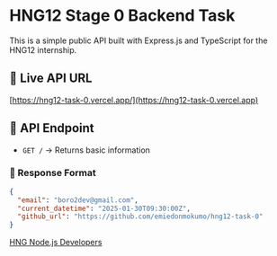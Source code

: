 # HNG12 Stage 0 Backend Task

This is a simple public API built with Express.js and TypeScript for the HNG12 internship.

## 🚀 Live API URL
[https://hng12-task-0.vercel.app/](https://hng12-task-0.vercel.app)

## 📌 API Endpoint
- `GET /` → Returns basic information



### 🔹 Response Format
```json
{
  "email": "boro2dev@gmail.com",
  "current_datetime": "2025-01-30T09:30:00Z",
  "github_url": "https://github.com/emiedonmokumo/hng12-task-0"
}
```

[HNG Node.js Developers](https://hng.tech/hire/nodejs-developers/)